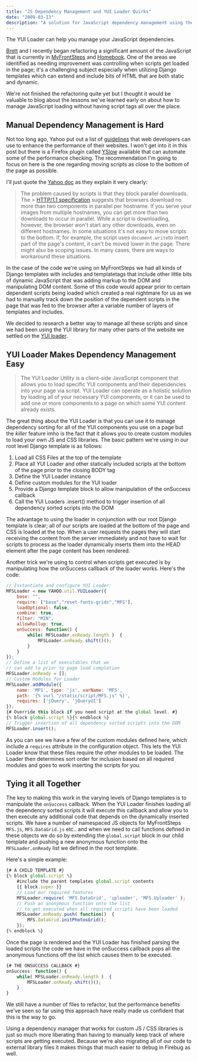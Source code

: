 ```yaml
---
title: "JS Dependency Management and YUI Loader Quirks"
date: "2009-03-13"
description: "A solution for JavaScript dependency management using the YUI Loader."
---
```


<aside class="tldr">
The YUI Loader can help you manage your JavaScript dependencies.
</aside>

[Brett](https://bzabos.wordpress.com/) and I recently began refactoring a significant amount of the JavaScript that is currently in [MyFrontSteps](https://www.myfrontsteps.com) and [Homebook](https://www.myfrontsteps.com/myfrontsteps/home/). One of the areas we identified as needing improvement was controlling when scripts get loaded in the page; it's a challenging subject especially when utilizing Django templates which can extend and include bits of HTML that are both static and dynamic.

We're not finished the refactoring quite yet but I thought it would be valuable to blog about the lessons we've learned early on about how to manage JavaScript loading without having script tags all over the place.

## Manual Dependency Management is Hard

Not too long ago, Yahoo put out a list of [guidelines](https://developer.yahoo.com/performance/rules.html) that web developers can use to enhance the performance of their websites. I won't get into it in this post but there is a Firefox plugin called [YSlow](https://developer.yahoo.com/yslow/) available that can automate some of the performance checking. The recommendation I'm going to focus on here is the one regarding moving scripts as close to the bottom of the page as possible.

I'll just quote the [Yahoo doc](https://developer.yahoo.com/performance/rules.html) as they explain it very clearly:

> The problem caused by scripts is that they block parallel downloads. The > [HTTP/1.1 specification](https://www.w3.org/Protocols/rfc2616/rfc2616-sec8.html#sec8.1.4) suggests that browsers download no more than two components in parallel per hostname. If you serve your images from multiple hostnames, you can get more than two downloads to occur in parallel. While a script is downloading, however, the browser won't start any other downloads, even on different hostnames. In some situations it's not easy to move scripts to the bottom. If, for example, the script uses `document.write`to insert part of the page's content, it can't be moved lower in the page. There might also be scoping issues. In many cases, there are ways to workaround these situations.

In the case of the code we're using on MyFrontSteps we had all kinds of Django templates with includes and templatetags that include other little bits of dynamic JavaScript that was adding markup to the DOM and manipulating DOM content. Some of this code would appear prior to certain dependent scripts being loaded which created a real nightmare for us as we had to manually track down the position of the dependent scripts in the page that was fed to the browser after a variable number of layers of templates and includes.

We decided to research a better way to manage all these scripts and since we had been using the YUI library for many other parts of the website we settled on the [YUI loader](https://developer.yahoo.com/yui/yuiloader/).

## YUI Loader Makes Dependency Management Easy

> The YUI Loader Utility is a client-side JavaScript component that allows you to load specific YUI components and their dependencies into your page via script. YUI Loader can operate as a holistic solution by loading all of your necessary YUI components, or it can be used to add one or more components to a page on which some YUI content already exists.

The great thing about the YUI Loader is that you can use it to manage dependency sorting for all of the YUI components you use on a page but the *killer* feature
imho is the fact that it allows you to create custom modules to load your own JS and CSS libraries. The basic pattern we're using in our root level Django template is as follows:

1.  Load all CSS Files at the top of the template
2.  Place all YUI Loader and other statically included scripts at the bottom of
    the page prior to the closing BODY tag
3.  Define the YUI Loader instance
4.  Define custom modules for the YUI loader
5.  Provide a Django template block to allow manipulation of the onSuccess
    callback
6.  Call the YUI Loaders .insert() method to trigger insertion of all dependency
    sorted scripts into the DOM

The advantage to using the loader in conjunction with our root Django template is clear; all of our scripts are loaded at the bottom of the page and CSS is loaded at the top. When a user requests the pages they will start receiving the content from the server immediately and not have to wait for scripts to process as the loader dynamically inserts them into the HEAD element after the page content has been rendered.

Another trick we're using to control when scripts get executed is by manipulating how the onSuccess callback of the loader works. Here's the code:

```javascript
// Instantiate and configure YUI Loader:
MFSLoader = new YAHOO.util.YUILoader({
    base: "",
    require: ["base","reset-fonts-grids","MFS"],
    loadOptional: false,
    combine: true,
    filter: "MIN",
    allowRollup: true,
    onSuccess: function() {
        while( MFSLoader.onReady.length )  {
            MFSLoader.onReady.shift()();
        }
    }
});
// Define a list of executables that we
// can add to prior to page load completion
MFSLoader.onReady = [];
// Custom Modules for Loader
MFSLoader.addModule({
    name: 'MFS', type: 'js', varName: 'MFS',
    path: '{% vurl "/static/script/MFS.js" %}',
    requires: ['jQuery', 'jQueryUI']
});
{# Override this block if you need script at the global level. #}
{% block global.script %}{% endblock %}
// Trigger insertion of all dependency sorted scripts into the DOM
MFSLoader.insert();
```

As you can see we have a few of the custom modules defined here, which include a `requires` attribute in the configuration object. This lets the YUI Loader know
that these files require the other modules to be loaded. The Loader then determines sort order for inclusion based on all required modules and goes to work inserting the scripts for you.

## Tying it all Together

The key to making this work in the varying levels of Django templates is to manipulate the `onSuccess` callback. When the YUI Loader finishes loading all the dependency sorted scripts it will execute this callback and allow you to then execute any additional code that depends on the dynamically inserted scripts. We have a number of namespaced JS objects for MyFrontSteps `MFS.js`, `MFS.DataGrid.js` etc.. and when we need to call functions defined in these objects we do so by extending the `global.script` block in our child template and pushing a new anonymous function onto the `MFSLoader.onReady` list we defined in the root template.

Here's a simple example:

```javascript
{# A CHILD TEMPLATE #}
{% block global.script %}
    #include the parent templates global.script contents
    {{ block.super }}
    // Load our required features
    MFSLoader.require( 'MFS.DataGrid', 'uploader', 'MFS.Uploader' );
    // Push an anonymous function onto the list
    // to get executed when all required scripts have been loaded
    MFSLoader.onReady.push( function()  {
        MFS.DataGrid.initPhotosGrid();
    });
{% endblock %}
```

Once the page is rendered and the YUI Loader has finished parsing the loaded scripts the code we have in the onSuccess callback pops all the anonymous functions off the list which causes them to be executed.

```javascript
{# THE ONSUCCESS CALLBACK #}
onSuccess: function() {
    while( MFSLoader.onReady.length )  {
        MFSLoader.onReady.shift()();
    }
}
```

We still have a number of files to refactor, but the performance benefits we've seen so far using this approach have really made us confident that this is the way to go.

Using a dependency manager that works for custom JS / CSS libraries is just so much more liberating than having to manually keep track of where scripts are getting executed. Because we're also migrating all of our code to external library files it makes things that much easier to debug in Firebug as well.
